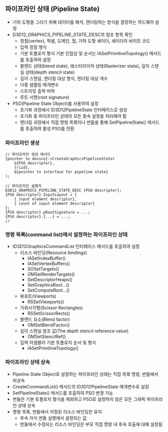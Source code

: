 ## 파이프라인 상태 (Pipeline State)
- 기하 도형을 그리기 위해 데이터를 해석, 렌더링하는 방식을 결정하는 하드웨어 설정
- D3D12_GRAPHICS_PIPELINE_STATE_DESC의 참조 항목 확인
  - 정점(vertex), 픽셀, 도메인, 헐, 기하 도형 셰이더, 셰이더의 바이트 코드 
  - 입력 정점 형식
  - 기본 토폴로지 형식 기본 인접성 및 순서는 IASetPrimitiveTopology() 메서드를 호출하여 설정
  - 블렌드 상태(blend state), 래스터라이저 상태(Rasterizer state), 깊이 스텐실 상태(depth stencil state)
  - 깊이 스텐실, 렌더링 대상 형식, 렌더링 대상 개수
  - 다중 샘플링 매개변수
  - 스트리밍 출력 버퍼
  - 루트 서명(root signature)
- PSO(Pipeline State Object)를 사용하여 설정
  - 초기화 과정에서 ID3D12PipelineState 인터페이스로 생성
  - 초기화 중 파이프라인 상태의 모든 종속 설정을 처리해야 함
  - 렌더링 과정에서 직접 명령 목록이나 번들을 통해 SetPipelineState() 메서드를 호출하여 활성 PSO를 전환

### 파이프라인 생성
```
// 파이프라인 생성 메서드
{pointer to device}->CreateGraphicsPipelineState(
    &{PSO descriptor},
    {riid},
    &{pointer to interface for pipeline state}
);

// 파이프라인 설명자
D3D12_GRAPHICS_PIPELINE_STATE_DESC {PSO descriptor};
{PSO descriptor}.InputLayout = { 
    { input element descriptor},
    { count of input element descriptor} 
};
{PSO descriptor}.pRootSignature = ...;
{PSO descriptor}.{...} = ...;
//
```

### 명령 목록(command list)에서 설정하는 파이프라인 상태
- ID3D12GraphicsCommandList 인터페이스 메서드를 호출하여 설정
    - 리소스 바인딩(Resource bindings)
      - IASetIndexBuffer()
      - IASetVertexBuffers()
      - SOSetTargets()
      - OMSetRenderTargets()
      - SetDescriptorHeaps()
      - SetGraphicsRoot...()
      - SetComputeRoot...()
    - 뷰포트(Viewports)
      - RSSetViewports()
    - 가위사각형(Scissor Rectangles)
      - RSSetScissorRects()
    - 블렌드 요소(Blend factor)
      - OMSetBlendFactor()
    - 깊이 스텐실 참조 값(The depth stencil reference value)
      - OMSetStencilRef()
    - 입력 어셈블러 기본 토폴로지 순서 및 형식
      - IASetPrimitiveTopology()

### 파이프라인 상태 상속
- Pipeline State Object로 설정하는 파이프라인 상태는 직접 목록 명령, 번들에서 비상속
- CreateCommandList() 메서드의 ID3D12PipelineState 매개변수로 설정
- SetPipelineState() 메서드를 호출하여 PSO 변경 가능
- 번들은 기본 토폴로지 형식을 제외하고 PSO로 설정하지 않은 모든 그래픽 파이프라인 상태 상속
- 명령 목록, 번들에서 지정된 리소스 바인딩은 유지
  - 후속 자식 번들 실행에서 설정되는 값
  - 번들에서 수정되는 리소스 바인딩은 부모 직접 명령 내 후속 호출에 대해 설정됨